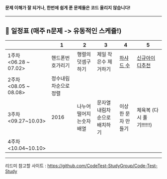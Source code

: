 #### 문제 이해가 잘 되거나, 한번에 쉽게 푼 문제들은 코드 올리지 않습니다!

--------------------------------------------
## 📅 일정표 (매주 n문제 -> 유동적인 스케쥴!)
|    |  1   |   2   |   3 |   4   |    5   |
|---------|---------|--------|--------|---------|---------|
| 1주차<br/> <06.28 ~ 07.02> | 핸드폰번호가리기 | 행렬의덧셈구하기| 제일 작은수 제거하기| [하샤드 수](https://github.com/VictoryIsOurs/programmers/blob/SeonYoung/level1-%EC%84%A0%EC%98%81/%ED%95%98%EC%83%A4%EB%93%9C%EC%88%98.py) | [신규아이디추천](https://github.com/VictoryIsOurs/programmers/blob/SeonYoung/level1-%EC%84%A0%EC%98%81/%EC%8B%A0%EA%B7%9C%EC%95%84%EC%9D%B4%EB%94%94%EC%B6%94%EC%B2%9C.py)  |
| 2주차<br/> <08.05 ~ 08.08> | 정수내림차순으로 정렬 | | | |  |
| 3주차<br/> <09.27~10.03> | 2016  | 나누어떨어지는숫자배열 |문자열내림차순으로 배치하기| 이상한 문자 만들기| 체육복 (다시 풀기!!!!!!)  |
| 4주차<br/> <10.04~10.10> |      |       |            |            |             |


-------------------------------------------

리드미 참고할 사이트 : https://github.com/CodeTest-StudyGroup/Code-Test-Study
